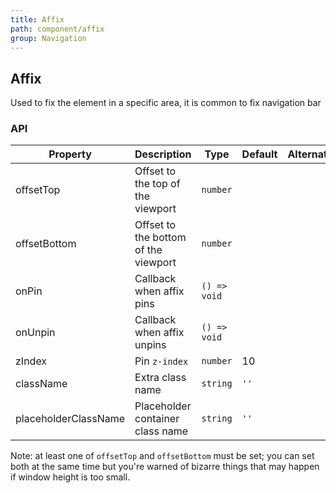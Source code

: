 ```yaml
---
title: Affix
path: component/affix
group: Navigation
---
```


## Affix

Used to fix the element in a specific area, it is common to fix navigation bar

### API

| Property             | Description                          | Type         | Default | Alternative |
| -------------------- | ------------------------------------ | ------------ | ------- | ----------- |
| offsetTop            | Offset to the top of the viewport    | `number`     |         |             |
| offsetBottom         | Offset to the bottom of the viewport | `number`     |         |             |
| onPin                | Callback when affix pins             | `() => void` |         |             |
| onUnpin              | Callback when affix unpins           | `() => void` |         |             |
| zIndex               | Pin `z-index`                        | `number`     | 10      |             |
| className            | Extra class name                     | `string`     | `''`    |             |
| placeholderClassName | Placeholder container class name     | `string`     | `''`    |             |

Note: at least one of `offsetTop` and `offsetBottom` must be set; you can set both at the same time but you're warned of bizarre things that may happen if window height is too small.
